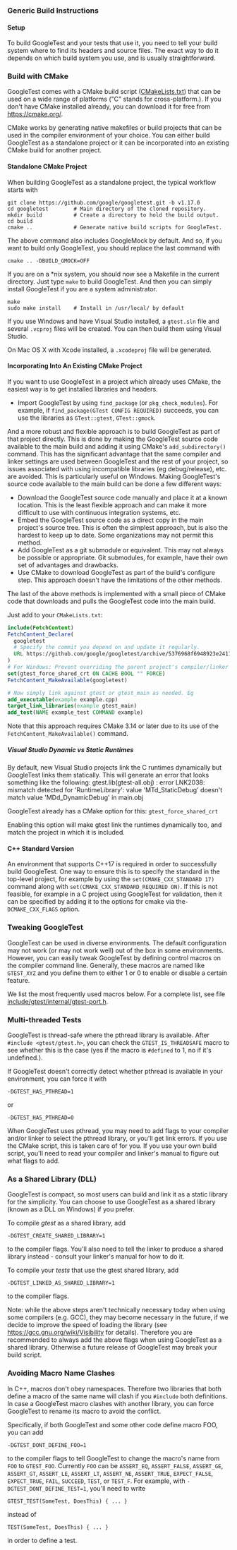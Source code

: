 ### Generic Build Instructions

#### Setup

To build GoogleTest and your tests that use it, you need to tell your build
system where to find its headers and source files. The exact way to do it
depends on which build system you use, and is usually straightforward.

### Build with CMake

GoogleTest comes with a CMake build script
([CMakeLists.txt](https://github.com/google/googletest/blob/main/CMakeLists.txt))
that can be used on a wide range of platforms ("C" stands for cross-platform.).
If you don't have CMake installed already, you can download it for free from
<https://cmake.org/>.

CMake works by generating native makefiles or build projects that can be used in
the compiler environment of your choice. You can either build GoogleTest as a
standalone project or it can be incorporated into an existing CMake build for
another project.

#### Standalone CMake Project

When building GoogleTest as a standalone project, the typical workflow starts
with

```
git clone https://github.com/google/googletest.git -b v1.17.0
cd googletest        # Main directory of the cloned repository.
mkdir build          # Create a directory to hold the build output.
cd build
cmake ..             # Generate native build scripts for GoogleTest.
```

The above command also includes GoogleMock by default. And so, if you want to
build only GoogleTest, you should replace the last command with

```
cmake .. -DBUILD_GMOCK=OFF
```

If you are on a \*nix system, you should now see a Makefile in the current
directory. Just type `make` to build GoogleTest. And then you can simply install
GoogleTest if you are a system administrator.

```
make
sudo make install    # Install in /usr/local/ by default
```

If you use Windows and have Visual Studio installed, a `gtest.sln` file and
several `.vcproj` files will be created. You can then build them using Visual
Studio.

On Mac OS X with Xcode installed, a `.xcodeproj` file will be generated.

#### Incorporating Into An Existing CMake Project

If you want to use GoogleTest in a project which already uses CMake, the easiest
way is to get installed libraries and headers.

*   Import GoogleTest by using `find_package` (or `pkg_check_modules`). For
    example, if `find_package(GTest CONFIG REQUIRED)` succeeds, you can use the
    libraries as `GTest::gtest`, `GTest::gmock`.

And a more robust and flexible approach is to build GoogleTest as part of that
project directly. This is done by making the GoogleTest source code available to
the main build and adding it using CMake's `add_subdirectory()` command. This
has the significant advantage that the same compiler and linker settings are
used between GoogleTest and the rest of your project, so issues associated with
using incompatible libraries (eg debug/release), etc. are avoided. This is
particularly useful on Windows. Making GoogleTest's source code available to the
main build can be done a few different ways:

*   Download the GoogleTest source code manually and place it at a known
    location. This is the least flexible approach and can make it more difficult
    to use with continuous integration systems, etc.
*   Embed the GoogleTest source code as a direct copy in the main project's
    source tree. This is often the simplest approach, but is also the hardest to
    keep up to date. Some organizations may not permit this method.
*   Add GoogleTest as a git submodule or equivalent. This may not always be
    possible or appropriate. Git submodules, for example, have their own set of
    advantages and drawbacks.
*   Use CMake to download GoogleTest as part of the build's configure step. This
    approach doesn't have the limitations of the other methods.

The last of the above methods is implemented with a small piece of CMake code
that downloads and pulls the GoogleTest code into the main build.

Just add to your `CMakeLists.txt`:

```cmake
include(FetchContent)
FetchContent_Declare(
  googletest
  # Specify the commit you depend on and update it regularly.
  URL https://github.com/google/googletest/archive/5376968f6948923e2411081fd9372e71a59d8e77.zip
)
# For Windows: Prevent overriding the parent project's compiler/linker settings
set(gtest_force_shared_crt ON CACHE BOOL "" FORCE)
FetchContent_MakeAvailable(googletest)

# Now simply link against gtest or gtest_main as needed. Eg
add_executable(example example.cpp)
target_link_libraries(example gtest_main)
add_test(NAME example_test COMMAND example)
```

Note that this approach requires CMake 3.14 or later due to its use of the
`FetchContent_MakeAvailable()` command.

##### Visual Studio Dynamic vs Static Runtimes

By default, new Visual Studio projects link the C runtimes dynamically but
GoogleTest links them statically. This will generate an error that looks
something like the following: gtest.lib(gtest-all.obj) : error LNK2038: mismatch
detected for 'RuntimeLibrary': value 'MTd_StaticDebug' doesn't match value
'MDd_DynamicDebug' in main.obj

GoogleTest already has a CMake option for this: `gtest_force_shared_crt`

Enabling this option will make gtest link the runtimes dynamically too, and
match the project in which it is included.

#### C++ Standard Version

An environment that supports C++17 is required in order to successfully build
GoogleTest. One way to ensure this is to specify the standard in the top-level
project, for example by using the `set(CMAKE_CXX_STANDARD 17)` command along
with `set(CMAKE_CXX_STANDARD_REQUIRED ON)`. If this is not feasible, for example
in a C project using GoogleTest for validation, then it can be specified by
adding it to the options for cmake via the`-DCMAKE_CXX_FLAGS` option.

### Tweaking GoogleTest

GoogleTest can be used in diverse environments. The default configuration may
not work (or may not work well) out of the box in some environments. However,
you can easily tweak GoogleTest by defining control macros on the compiler
command line. Generally, these macros are named like `GTEST_XYZ` and you define
them to either 1 or 0 to enable or disable a certain feature.

We list the most frequently used macros below. For a complete list, see file
[include/gtest/internal/gtest-port.h](https://github.com/google/googletest/blob/main/googletest/include/gtest/internal/gtest-port.h).

### Multi-threaded Tests

GoogleTest is thread-safe where the pthread library is available. After
`#include <gtest/gtest.h>`, you can check the `GTEST_IS_THREADSAFE` macro to see
whether this is the case (yes if the macro is `#defined` to 1, no if it's
undefined.).

If GoogleTest doesn't correctly detect whether pthread is available in your
environment, you can force it with

```
-DGTEST_HAS_PTHREAD=1
```

or

```
-DGTEST_HAS_PTHREAD=0
```

When GoogleTest uses pthread, you may need to add flags to your compiler and/or
linker to select the pthread library, or you'll get link errors. If you use the
CMake script, this is taken care of for you. If you use your own build script,
you'll need to read your compiler and linker's manual to figure out what flags
to add.

### As a Shared Library (DLL)

GoogleTest is compact, so most users can build and link it as a static library
for the simplicity. You can choose to use GoogleTest as a shared library (known
as a DLL on Windows) if you prefer.

To compile *gtest* as a shared library, add

```
-DGTEST_CREATE_SHARED_LIBRARY=1
```

to the compiler flags. You'll also need to tell the linker to produce a shared
library instead - consult your linker's manual for how to do it.

To compile your *tests* that use the gtest shared library, add

```
-DGTEST_LINKED_AS_SHARED_LIBRARY=1
```

to the compiler flags.

Note: while the above steps aren't technically necessary today when using some
compilers (e.g. GCC), they may become necessary in the future, if we decide to
improve the speed of loading the library (see
<https://gcc.gnu.org/wiki/Visibility> for details). Therefore you are
recommended to always add the above flags when using GoogleTest as a shared
library. Otherwise a future release of GoogleTest may break your build script.

### Avoiding Macro Name Clashes

In C++, macros don't obey namespaces. Therefore two libraries that both define a
macro of the same name will clash if you `#include` both definitions. In case a
GoogleTest macro clashes with another library, you can force GoogleTest to
rename its macro to avoid the conflict.

Specifically, if both GoogleTest and some other code define macro FOO, you can
add

```
-DGTEST_DONT_DEFINE_FOO=1
```

to the compiler flags to tell GoogleTest to change the macro's name from `FOO`
to `GTEST_FOO`. Currently `FOO` can be `ASSERT_EQ`, `ASSERT_FALSE`, `ASSERT_GE`,
`ASSERT_GT`, `ASSERT_LE`, `ASSERT_LT`, `ASSERT_NE`, `ASSERT_TRUE`,
`EXPECT_FALSE`, `EXPECT_TRUE`, `FAIL`, `SUCCEED`, `TEST`, or `TEST_F`. For
example, with `-DGTEST_DONT_DEFINE_TEST=1`, you'll need to write

```
GTEST_TEST(SomeTest, DoesThis) { ... }
```

instead of

```
TEST(SomeTest, DoesThis) { ... }
```

in order to define a test.
